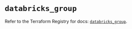 # `databricks_group`

Refer to the Terraform Registry for docs: [`databricks_group`](https://registry.terraform.io/providers/databricks/databricks/1.57.0/docs/resources/group).
